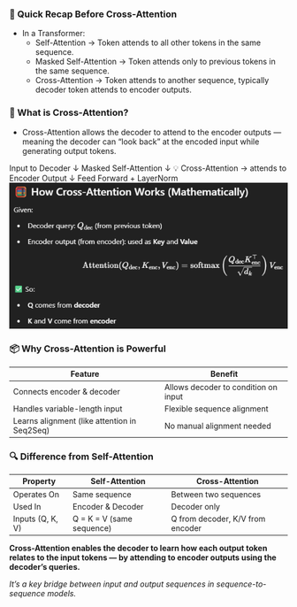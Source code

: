 ### 🔁 Quick Recap Before Cross-Attention
- In a Transformer:
    - Self-Attention → Token attends to all other tokens in the same sequence.
    - Masked Self-Attention → Token attends only to previous tokens in the same sequence.
    - Cross-Attention → Token attends to another sequence, typically decoder token attends to encoder outputs.

### 🎯 What is Cross-Attention?
- Cross-Attention allows the decoder to attend to the encoder outputs — meaning the decoder can “look back” at the encoded input while generating output tokens.

Input to Decoder
      ↓
Masked Self-Attention
      ↓
💡 Cross-Attention → attends to Encoder Output
      ↓
Feed Forward + LayerNorm
![alt text](image-13.png)

### 📦 Why Cross-Attention is Powerful
| Feature                                      | Benefit                              |
| -------------------------------------------- | ------------------------------------ |
| Connects encoder & decoder                   | Allows decoder to condition on input |
| Handles variable-length input                | Flexible sequence alignment          |
| Learns alignment (like attention in Seq2Seq) | No manual alignment needed           |

### 🔍 Difference from Self-Attention
| Property         | Self-Attention            | Cross-Attention                  |
| ---------------- | ------------------------- | -------------------------------- |
| Operates On      | Same sequence             | Between two sequences            |
| Used In          | Encoder & Decoder         | Decoder only                     |
| Inputs (Q, K, V) | Q = K = V (same sequence) | Q from decoder, K/V from encoder |

**Cross-Attention enables the decoder to learn how each output token relates to the input tokens — by attending to encoder outputs using the decoder’s queries.**

*It’s a key bridge between input and output sequences in sequence-to-sequence models.*